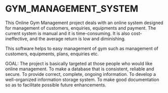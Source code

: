 # GYM_MANAGEMENT_SYSTEM

This Online Gym Management project deals with an online system designed for management of customers, enquiries, equipments and payment.
The current system is manual and it is time-consuming. It is also cost-ineffective, and the average return is low and diminishing.

This software helps to easy management of gym such as management of customers, equipments, plans, enquiries etc.  

GOAL: The project is basically targeted at those people who would like online management.
To make a database that is consistent, reliable and secure.
To provide correct, complete, ongoing information.
To develop a well-organized information storage system.
To make good documentation so as to facilitate possible future enhancements.
